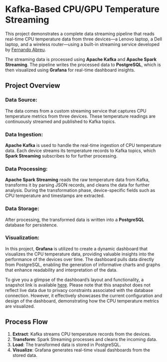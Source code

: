 # Kafka-Based CPU/GPU Temperature Streaming

This project demonstrates a complete data streaming pipeline that reads real-time CPU temperature data from three devices—a Lenovo laptop, a Dell laptop, and a wireless router—using a built-in streaming service developed by [Fernando Abreu](https://github.com/nandoabreu).

The streaming data is processed using **Apache Kafka** and **Apache Spark Streaming**. The pipeline writes the processed data to **PostgreSQL**, which is then visualized using **Grafana** for real-time dashboard insights.

## Project Overview

### Data Source:
The data comes from a custom streaming service that captures CPU temperature metrics from three devices. These temperature readings are continuously streamed and published to Kafka topics.

### Data Ingestion:
**Apache Kafka** is used to handle the real-time ingestion of CPU temperature data. Each device streams its temperature records to Kafka topics, which **Spark Streaming** subscribes to for further processing.

### Data Processing:
**Apache Spark Streaming** reads the raw temperature data from Kafka, transforms it by parsing JSON records, and cleans the data for further analysis. During the transformation phase, device-specific fields such as CPU temperature and timestamps are extracted.

### Data Storage:
After processing, the transformed data is written into a **PostgreSQL** database for persistence.

### Visualization:
In this project, **Grafana** is utilized to create a dynamic dashboard that visualizes the CPU temperature data, providing valuable insights into the performance of the devices over time. The dashboard pulls data directly from PostgreSQL, enabling the generation of informative charts and graphs that enhance readability and interpretation of the data.

To give you a glimpse of the dashboard’s layout and functionality, a snapshot link is available [here](https://snapshots.raintank.io/dashboard/snapshot/kMfGdNWghBjyHv8xq0afocYXklkrFjbt?orgId=0&refresh=1m). Please note that this snapshot does not reflect live data due to privacy constraints associated with the database connection. However, it effectively showcases the current configuration and design of the dashboard, demonstrating how the CPU temperature metrics are visualized.

## Process Flow

1. **Extract**: Kafka streams CPU temperature records from the devices.
2. **Transform**: Spark Streaming processes and cleans the incoming data.
3. **Load**: The transformed data is stored in PostgreSQL.
4. **Visualize**: Grafana generates real-time visual dashboards from the stored data.
